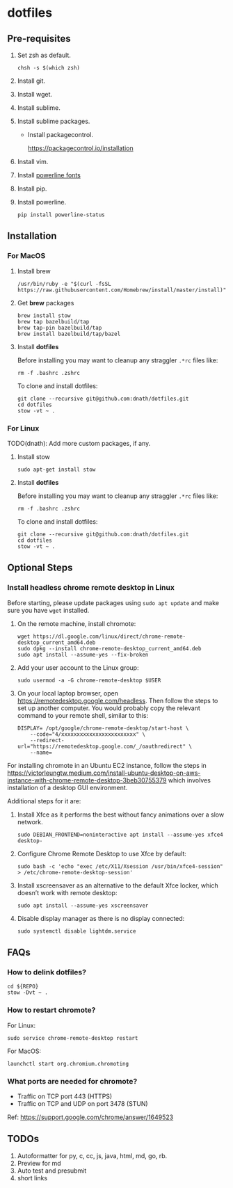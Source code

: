 # dotfiles

## Pre-requisites

1.  Set zsh as default.

    ```shell
    chsh -s $(which zsh)
    ```

1.	Install git.
1.  Install wget.
1.	Install sublime.
1.  Install sublime packages.

    *   Install packagecontrol.

        https://packagecontrol.io/installation

1.  Install vim.

1.  Install [powerline fonts](https://github.com/powerline/fonts)

1.  Install pip.
1.  Install powerline.

    ```shell
    pip install powerline-status
    ```

## Installation

### For MacOS

1.  Install brew

    ```shell
    /usr/bin/ruby -e "$(curl -fsSL https://raw.githubusercontent.com/Homebrew/install/master/install)"
    ```

1.  Get __brew__ packages

    ```shell
    brew install stow
    brew tap bazelbuild/tap
    brew tap-pin bazelbuild/tap
    brew install bazelbuild/tap/bazel
    ```

1.  Install __dotfiles__

    Before installing you may want to cleanup any straggler `.*rc` files like:

    ```shell
    rm -f .bashrc .zshrc
    ```

    To clone and install dotfiles:

    ```shell
    git clone --recursive git@github.com:dnath/dotfiles.git
    cd dotfiles
    stow -vt ~ .
    ```

### For Linux

TODO(dnath): Add more custom packages, if any.

1.  Install stow

    ```shell
    sudo apt-get install stow
    ```

1.  Install __dotfiles__

    Before installing you may want to cleanup any straggler `.*rc` files like:

    ```shell
    rm -f .bashrc .zshrc
    ```

    To clone and install dotfiles:

    ```shell
    git clone --recursive git@github.com:dnath/dotfiles.git
    cd dotfiles
    stow -vt ~ .
    ```

## Optional Steps

### Install headless chrome remote desktop in Linux

Before starting, please update packages using `sudo apt update` and make sure you have `wget` installed.

1. On the remote machine, install chromote:

    ```shell
    wget https://dl.google.com/linux/direct/chrome-remote-desktop_current_amd64.deb
    sudo dpkg --install chrome-remote-desktop_current_amd64.deb
    sudo apt install --assume-yes --fix-broken
    ```

1.  Add your user account to the Linux group:

    ```shell
    sudo usermod -a -G chrome-remote-desktop $USER
    ```

1.  On your local laptop browser, open https://remotedesktop.google.com/headless.
    Then follow the steps to set up another computer. You would probably copy
    the relevant command to your remote shell, similar to this:

    ```shell
    DISPLAY= /opt/google/chrome-remote-desktop/start-host \
        --code="4/xxxxxxxxxxxxxxxxxxxxxxxx" \
        --redirect-url="https://remotedesktop.google.com/_/oauthredirect" \
        --name=
    ```

For installing chromote in an Ubuntu EC2 instance, follow the steps in
https://victorleungtw.medium.com/install-ubuntu-desktop-on-aws-instance-with-chrome-remote-desktop-3beb30755379
which involves installation of a desktop GUI environment.

Additional steps for it are:

1.  Install Xfce as it performs the best without fancy animations over a slow network.

    ```shell
    sudo DEBIAN_FRONTEND=noninteractive apt install --assume-yes xfce4 desktop-
    ```
1.  Configure Chrome Remote Desktop to use Xfce by default:

    ```shell
    sudo bash -c 'echo "exec /etc/X11/Xsession /usr/bin/xfce4-session" > /etc/chrome-remote-desktop-session'
    ```

1.  Install xscreensaver as an alternative to the default Xfce locker, which doesn’t work with remote desktop:

    ```shell
    sudo apt install --assume-yes xscreensaver
    ```

1.  Disable display manager as there is no display connected:

    ```shell
    sudo systemctl disable lightdm.service
    ```

## FAQs

###  How to delink dotfiles?

```shell
cd ${REPO}
stow -Dvt ~ .
```

### How to restart chromote?

For Linux:

```shell
sudo service chrome-remote-desktop restart
```

For MacOS:

```shell
launchctl start org.chromium.chromoting
```

### What ports are needed for chromote?

*   Traffic on TCP port 443 (HTTPS)
*   Traffic on TCP and UDP on port 3478 (STUN)

Ref: https://support.google.com/chrome/answer/1649523


## TODOs

1.  Autoformatter for py, c, cc, js, java, html, md, go, rb.
1.  Preview for md
1.  Auto test and presubmit
1.  short links


